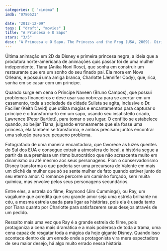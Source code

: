 ```yaml
---
categories: [ "cinema" ]
imdb: "0780521"

date: "2012-12-09"
tags: [ "draft", "movies" ]
title: "A Princesa e O Sapo"
stars: "3/5"
desc: "A Princesa e O Sapo. The Princess and the Frog (USA, 2009). Dirigido por Ron Clements, John Musker. Escrito por Ron Clements, John Musker, Rob Edwards, Ron Clements, John Musker, Greg Erb, Jason Oremland, Don Hall, E.D. Baker. Com Anika Noni Rose, Bruno Campos, Keith David, Michael-Leon Wooley, Jennifer Cody, Jim Cummings, Peter Bartlett, Jenifer Lewis, Oprah Winfrey."
---
```

Última animação em 2D da Disney e primeira princesa negra, a ideia que a produtora norte-americana de animações quis passar foi de uma mulher independente, Tiana (Anika Noni Rose), que sonha em construir um restaurante que era um sonho do seu finado pai. Ela mora em Nova Orleans, e possui uma amiga branca, Charlotte (Jennifer Cody), que, rica, sonha em se casar com um príncipe.

Quando surge em cena o Príncipe Naveen (Bruno Campos), que possui problemas financeiros e deve usar sua nobreza para se acertar em um casamento, toda a sociedade da cidade Sulista se agita, inclusive o Dr. Facilier (Keith David) que utiliza magias e encantamentos para capturar o príncipe e o transformá-lo em um sapo, usando seu insatisfeito criado, Lawrence (Peter Bartlett), para tomar o seu lugar. O conflito se estabelece quando, ao beijar Tiana, julgando erroneamente que ela fosse uma princesa, ela também se transforma, e ambos precisam juntos encontrar uma solução para seu pequeno problema.

Fotografado de uma maneira encantadora, que favorece as luzes quentes do Sul dos EUA e consegue extrair a atmosfera do local, a história segue a partir da sua premissa um ritmo burocrático que não acrescenta muito em dinamismo ou até mesmo aos seus personagens. Pior: o conservadorismo Disney transforma o que poderia ser uma precursora de Valente em mais um clichê da mulher que só se sente mulher de fato quando estiver junto do seu eterno amor. O romance percorre um caminho forçado, sem muita química, mas envolve pelos seus personagens secundários.

Entre eles, a estrela do filme, Raymond (Jim Cummings), ou Ray, um vagalume que acredita que seu grande amor seja uma estrela brilhante no céu, a mesma estrela usada para ligar as histórias, pois ela é usada tanto por Tiana quanto por Charlotte para satisfazerem seus desejos através de um pedido.

Ressalto mais uma vez que Ray é a grande estrela do filme, pois protagoniza a cena mais dramática e a mais poderosa de toda a trama, uma cena capaz de resgatar toda a mágica da hoje gigante Disney. Quando isso acontece dentro de um enredo onde a protagonista vira mera espectadora de seu maior desejo, há algo muito errado nessa história.

